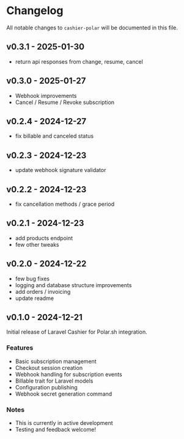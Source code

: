 # Changelog

All notable changes to `cashier-polar` will be documented in this file.

## v0.3.1 - 2025-01-30

- return api responses from change, resume, cancel

## v0.3.0 - 2025-01-27

- Webhook improvements
- Cancel / Resume / Revoke subscription

## v0.2.4 - 2024-12-27

- fix billable and canceled status

## v0.2.3 - 2024-12-23

- update webhook signature validator

## v0.2.2 - 2024-12-23

- fix cancellation methods / grace period

## v0.2.1 - 2024-12-23

- add products endpoint
- few other tweaks

## v0.2.0 - 2024-12-22

- few bug fixes
- logging and database structure improvements
- add orders / invoicing
- update readme

## v0.1.0  - 2024-12-21

Initial release of Laravel Cashier for Polar.sh integration.

### Features

- Basic subscription management
- Checkout session creation
- Webhook handling for subscription events
- Billable trait for Laravel models
- Configuration publishing
- Webhook secret generation command

### Notes

- This is currently in active development
- Testing and feedback welcome!
